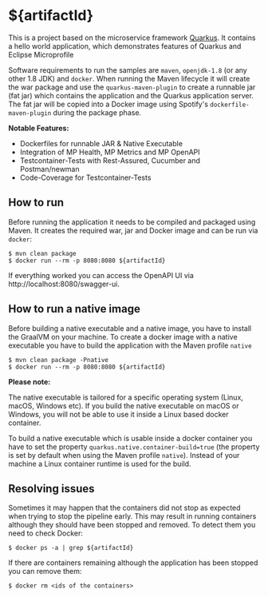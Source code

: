 # ${artifactId}

This is a project based on the microservice framework [Quarkus](https://quarkus.io). It contains a hello world application, 
which demonstrates features of Quarkus and Eclipse Microprofile

Software requirements to run the samples are `maven`, `openjdk-1.8` (or any other 1.8 JDK) and `docker`.
When running the Maven lifecycle it will create the war package and use the `quarkus-maven-plugin` to create a runnable 
jar (fat jar) which contains the application and the Quarkus application server. The fat jar will be copied into a
Docker image using Spotify's `dockerfile-maven-plugin` during the package phase.

**Notable Features:**
* Dockerfiles for runnable JAR & Native Executable 
* Integration of MP Health, MP Metrics and MP OpenAPI
* Testcontainer-Tests with Rest-Assured, Cucumber and Postman/newman
* Code-Coverage for Testcontainer-Tests

## How to run

Before running the application it needs to be compiled and packaged using Maven. It creates the required war,
jar and Docker image and can be run via `docker`:

```shell script
$ mvn clean package
$ docker run --rm -p 8080:8080 ${artifactId}
```

If everything worked you can access the OpenAPI UI via http://localhost:8080/swagger-ui.

## How to run a native image 

Before building a native executable and a native image, you have to install the GraalVM on your machine. 
To create a docker image with a native executable you have to build the application with the Maven profile `native` 
```shell script
$ mvn clean package -Pnative
$ docker run --rm -p 8080:8080 ${artifactId}
```

**Please note:**
 
The native executable is tailored for a specific operating system (Linux, macOS, Windows etc). If you build the native executable on 
macOS or Windows, you will not be able to use it inside a Linux based docker container. 

To build a native executable which is usable inside a docker container you have to set the property 
`quarkus.native.container-build=true` (the property is set by default when using the Maven profile `native`). 
Instead of your machine a Linux container runtime is used for the build.    

## Resolving issues

Sometimes it may happen that the containers did not stop as expected when trying to stop the pipeline early. This may
result in running containers although they should have been stopped and removed. To detect them you need to check
Docker:

```shell script
$ docker ps -a | grep ${artifactId}
```

If there are containers remaining although the application has been stopped you can remove them:

```shell script
$ docker rm <ids of the containers>
```